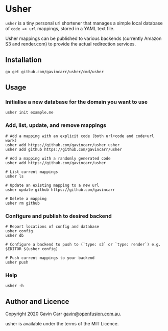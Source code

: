 
Usher
=====

`usher` is a tiny personal url shortener that manages a simple local
database of `code => url` mappings, stored in a YAML text file.

Usher mappings can be published to various backends (currently
Amazon S3 and render.com) to provide the actual redirection services.


Installation
------------

    go get github.com/gavincarr/usher/cmd/usher


Usage
-----

### Initialise a new database for the domain you want to use

    usher init example.me

### Add, list, update, and remove mappings

    # Add a mapping with an explicit code (both url+code and code+url work)
    usher add https://github.com/gavincarr/usher usher
    usher add github https://github.com/gavincarr/usher

    # Add a mapping with a randomly generated code
    usher add https://github.com/gavincarr/usher

    # List current mappings
    usher ls

    # Update an existing mapping to a new url
    usher update github https://github.com/gavincarr

    # Delete a mapping
    usher rm github

### Configure and publish to desired backend

    # Report locations of config and database
    usher config
    usher db

    # Configure a backend to push to (`type: s3` or `type: render`) e.g.
    $EDITOR $(usher config)

    # Push current mappings to your backend
    usher push

### Help

    usher -h


Author and Licence
------------------

Copyright 2020 Gavin Carr <gavin@openfusion.com.au>.

usher is available under the terms of the MIT Licence.


